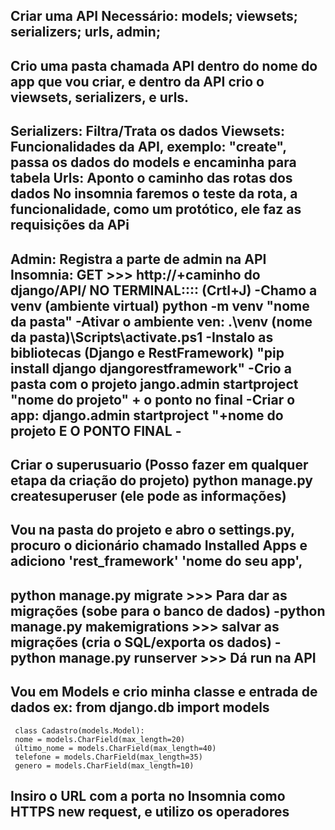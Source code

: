 ## Criar uma API Necessário: models; viewsets; serializers; urls, admin; 

## Crio uma pasta chamada API dentro do nome do app que vou criar, e dentro da API crio o viewsets, serializers, e urls. 
## Serializers: Filtra/Trata os dados Viewsets: Funcionalidades da API, exemplo: "create", passa os dados do models e encaminha para tabela Urls: Aponto o caminho das rotas dos dados No insomnia faremos o teste da rota, a funcionalidade, como um protótico, ele faz as requisições da APi 
## Admin: Registra a parte de admin na API Insomnia: GET >>> http://+caminho do django/API/ NO TERMINAL:::: (Crtl+J) -Chamo a venv (ambiente virtual) python -m venv "nome da pasta" -Ativar o ambiente ven: .\venv (nome da pasta)\Scripts\activate.ps1 -Instalo as bibliotecas (Django e RestFramework) "pip install django djangorestframework" -Crio a pasta com o projeto jango.admin startproject "nome do projeto" + o ponto no final -Criar o app: django.admin startproject "+nome do projeto E O PONTO FINAL -
## Criar o superusuario (Posso fazer em qualquer etapa da criação do projeto) python manage.py createsuperuser (ele pode as informações)

## Vou na pasta do projeto e abro o settings.py, procuro o dicionário chamado Installed Apps e adiciono 'rest_framework' 'nome do seu app',

## python manage.py migrate >>> Para dar as migrações (sobe para o banco de dados) -python manage.py makemigrations >>> salvar as migrações (cria o SQL/exporta os dados) -python manage.py runserver >>> Dá run na API

## Vou em Models e crio minha classe e entrada de dados ex: from django.db import models

	 class Cadastro(models.Model):
	 nome = models.CharField(max_length=20)
	 último_nome = models.CharField(max_length=40)
	 telefone = models.CharField(max_length=35)
	 genero = models.CharField(max_length=10)

## Insiro o URL com a porta no Insomnia como HTTPS new request, e utilizo os operadores
